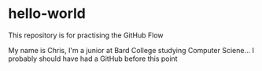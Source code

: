 # hello-world
This repository is for practising the GitHub Flow

My name is Chris, I'm a junior at Bard College studying Computer Sciene... I probably should have had a GitHub before this point
